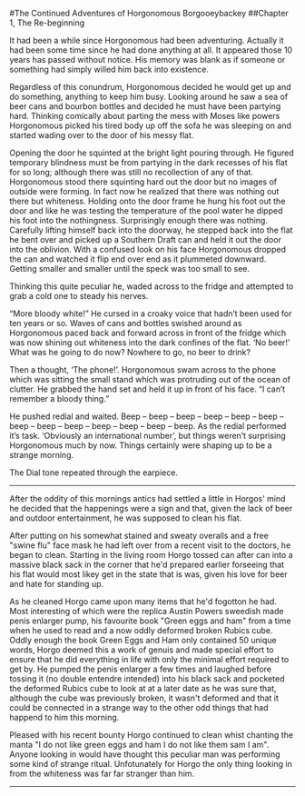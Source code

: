 #The Continued Adventures of Horgonomous Borgooeybackey
##Chapter 1, The Re-beginning

It had been a while since Horgonomous had been adventuring. Actually it had been some time since he had done anything at all. It appeared those 10 years has passed without notice. His memory was blank as if someone or something had simply willed him back into existence.

Regardless of this conundrum, Horgonomous decided he would get up and do something, anything to keep him busy. Looking around he saw a sea of beer cans and bourbon bottles and decided he must have been partying hard. Thinking comically about parting the mess with Moses like powers Horgonomous picked his tired body up off the sofa he was sleeping on and started wading over to the door of his messy flat.

Opening the door he squinted at the bright light pouring through. He figured temporary blindness must be from partying in the dark recesses of his flat for so long; although there was still no recollection of any of that. Horgonomous stood there squinting hard out the door but no images of outside were forming. In fact now he realized that there was nothing out there but whiteness. Holding onto the door frame he hung his foot out the door and like he was testing the temperature of the pool water he dipped his foot into the nothingness. Surprisingly enough there was nothing. Carefully lifting himself back into the doorway, he stepped back into the flat he bent over and picked up a Southern Draft can and held it out the door into the oblivion. With a confused look on his face Horgonomous dropped the can and watched it flip end over end as it plummeted downward. Getting smaller and smaller until the speck was too small to see.

Thinking this quite peculiar he, waded across to the fridge and attempted to grab a cold one to steady his nerves.

“More bloody white!” He cursed in a croaky voice that hadn’t been used for ten years or so.
Waves of cans and bottles swished around as Horgonomous paced back and forward across in front of the fridge which was now shining out whiteness into the dark confines of the flat. ‘No beer!’ What was he going to do now? Nowhere to go, no beer to drink?

Then a thought, ‘The phone!’. Horgonomous swam across to the phone which was sitting the small stand which was protruding out of the ocean of clutter. He grabbed the hand set and held it up in front of his face.
“I can’t remember a bloody thing.”

He pushed redial and waited. Beep – beep – beep – beep – beep – beep – beep – beep – beep – beep – beep – beep – beep. As the redial performed it’s task. ‘Obviously an international number’, but things weren’t surprising Horgonomous much by now. Things certainly were shaping up to be a strange morning.

The Dial tone repeated through the earpiece.
 
----------
 
After the oddity of this mornings antics had settled a little in Horgos' mind  he decided that the happenings were a sign and that, given the lack of beer and outdoor entertainment, he was supposed to clean his flat.

After putting on his somewhat stained and sweaty overalls and a free "swine flu" face mask he had left over from a recent visit to the doctors, he began to clean. Starting in the living room Horgo tossed can after can into a massive black sack in the corner that he'd prepared earlier forseeing that his flat would most likey get in the state that is was, given his love for beer and hate for standing up.

As he cleaned Horgo came upon many items that he'd fogotton he had. Most interesting of which were the replica Austin Powers sweedish made penis enlarger pump, his favourite book "Green eggs and ham" from a time when he used to read and a now oddly deformed broken Rubics cube. Oddly enough the book Green Eggs and Ham only contained 50 unique words, Horgo deemed this a work of genuis and made special effort to ensure that he did everything in life with only the minimal effort required to get by. He pumped the penis enlarger a few times and laughed before tossing it (no double entendre intended) into his black sack and pocketed the deformed Rubics cube to look at at a later date as he was sure that, although the cube was previously broken, it wasn't deformed and that it could be connected in a strange way to the other odd things that had happend to him this morning.

Pleased with his recent bounty Horgo continued to clean whist chanting the manta "I do not like green eggs and ham I do not like them sam I am". Anyone looking in would have thought this peculiar man was performing some kind of strange ritual. Unfotunately for Horgo the only thing looking in from the whiteness was far far stranger than him. 

----------

